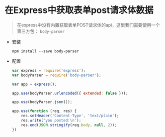 # 在Express中获取表单post请求体数据

> 在express中没有内置获取表单POST请求体的api，这里我们需要使用一个第三方包： `body-parser`

- 安装

  ```shell
  npm install --save body-parser
  ```

- 配置

  ```javascript
  var express = require('express');
  var bodyParser = require('body-parser');
  
  var app = express();
  
  app.use(bodyParser.urlencoded({ extended: false }));
  
  app.use(bodyParser.json());
  
  app.use(function (req, res) {
      res.setHeader('Content-Type', 'text/plain');
      res.write('you posted:\n');
      res.end(JSON.stringify(req.body, null, 2));
  })
  ```

  

